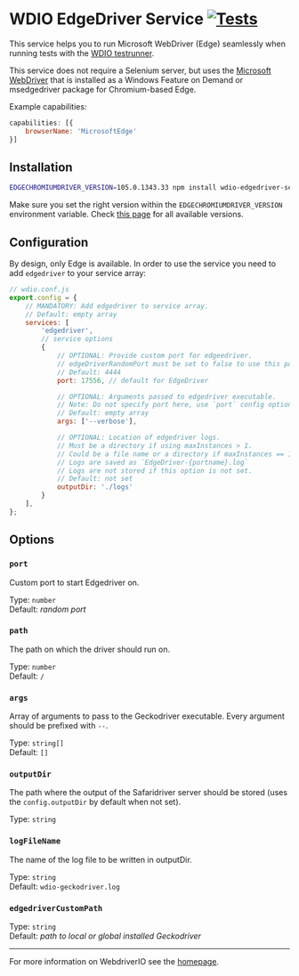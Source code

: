 # WDIO EdgeDriver Service [![Tests](https://github.com/webdriverio-community/wdio-edgedriver-service/actions/workflows/test.yml/badge.svg?branch=main)](https://github.com/webdriverio-community/wdio-edgedriver-service/actions/workflows/test.yml)

This service helps you to run Microsoft WebDriver (Edge) seamlessly when running tests with the [WDIO testrunner](https://webdriver.io/docs/gettingstarted.html).

This service does not require a Selenium server, but uses the
[Microsoft WebDriver](https://developer.microsoft.com/en-us/microsoft-edge/tools/webdriver/) that is installed as a Windows Feature on Demand or msedgedriver package for Chromium-based Edge.

Example capabilities:

```js
capabilities: [{
    browserName: 'MicrosoftEdge'
}]
```

## Installation

```bash
EDGECHROMIUMDRIVER_VERSION=105.0.1343.33 npm install wdio-edgedriver-service --save-dev
```

Make sure you set the right version within the `EDGECHROMIUMDRIVER_VERSION` environment variable. Check [this page](https://msedgedriver.azureedge.net/) for all available versions.

## Configuration

By design, only Edge is available. In order to use the service you need to add `edgedriver` to your service array:

```js
// wdio.conf.js
export.config = {
    // MANDATORY: Add edgedriver to service array.
    // Default: empty array
    services: [
        'edgedriver',
        // service options
        {
            // OPTIONAL: Provide custom port for edgeedriver.
            // edgeDriverRandomPort must be set to false to use this port and maxInstances must be set to 1.
            // Default: 4444
            port: 17556, // default for EdgeDriver

            // OPTIONAL: Arguments passed to edgedriver executable.
            // Note: Do not specify port here, use `port` config option instead.
            // Default: empty array
            args: ['--verbose'],

            // OPTIONAL: Location of edgedriver logs.
            // Must be a directory if using maxInstances > 1.
            // Could be a file name or a directory if maxInstances == 1.
            // Logs are saved as `EdgeDriver-{portname}.log`
            // Logs are not stored if this option is not set.
            // Default: not set
            outputDir: './logs'
        }
    ],
};
```

## Options

### `port`

Custom port to start Edgedriver on.

Type: `number`<br />
Default: _random port_

### `path`

The path on which the driver should run on.

Type: `number`<br />
Default: `/`

### `args`

Array of arguments to pass to the Geckodriver executable. Every argument should be prefixed with `--`.

Type: `string[]`<br />
Default: `[]`

### `outputDir`

The path where the output of the Safaridriver server should be stored (uses the `config.outputDir` by default when not set).

Type: `string`

### `logFileName`

The name of the log file to be written in outputDir.

Type: `string`<br />
Default: `wdio-geckodriver.log`

### `edgedriverCustomPath`

Type: `string`<br />
Default: _path to local or global installed Geckodriver_


----

For more information on WebdriverIO see the [homepage](https://webdriver.io).
